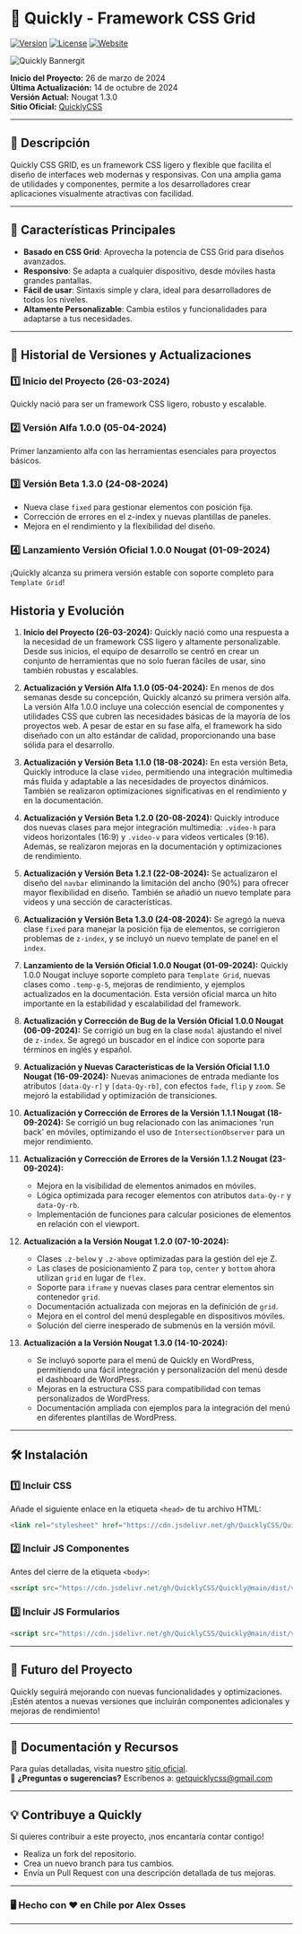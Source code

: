 # 🚀 **Quickly - Framework CSS Grid**  
[![Version](https://img.shields.io/badge/version-1.3.0-green.svg)](https://www.quicklycss.cl) [![License](https://img.shields.io/badge/license-MIT-blue.svg)](https://opensource.org/licenses/MIT) [![Website](https://img.shields.io/badge/website-live-brightgreen)](https://www.quicklycss.cl)

![Quickly Banner](https://www.quicklycss.cl/img/banner-quickly.png)git 

**Inicio del Proyecto:** 26 de marzo de 2024  
**Última Actualización:** 14 de octubre de 2024  
**Versión Actual:** Nougat 1.3.0  
**Sitio Oficial:** [QuicklyCSS](https://www.quicklycss.cl)

---

## 📜 **Descripción**  
Quickly CSS GRID, es un framework CSS ligero y flexible que facilita el diseño de interfaces web modernas y responsivas. Con una amplia gama de utilidades y componentes, permite a los desarrolladores crear aplicaciones visualmente atractivas con facilidad.

---

## 🌟 **Características Principales**  
- **Basado en CSS Grid**: Aprovecha la potencia de CSS Grid para diseños avanzados.  
- **Responsivo**: Se adapta a cualquier dispositivo, desde móviles hasta grandes pantallas.  
- **Fácil de usar**: Sintaxis simple y clara, ideal para desarrolladores de todos los niveles.  
- **Altamente Personalizable**: Cambia estilos y funcionalidades para adaptarse a tus necesidades.

---

## 📅 **Historial de Versiones y Actualizaciones**  
### 1️⃣ **Inicio del Proyecto (26-03-2024)**  
Quickly nació para ser un framework CSS ligero, robusto y escalable.

### 2️⃣ **Versión Alfa 1.0.0 (05-04-2024)**  
Primer lanzamiento alfa con las herramientas esenciales para proyectos básicos.

### 3️⃣ **Versión Beta 1.3.0 (24-08-2024)**  
- Nueva clase `fixed` para gestionar elementos con posición fija.  
- Corrección de errores en el z-index y nuevas plantillas de paneles.  
- Mejora en el rendimiento y la flexibilidad del diseño.

### 4️⃣ **Lanzamiento Versión Oficial 1.0.0 Nougat (01-09-2024)**  
¡Quickly alcanza su primera versión estable con soporte completo para `Template Grid`!  

## Historia y Evolución

1. **Inicio del Proyecto (26-03-2024):** Quickly nació como una respuesta a la necesidad de un framework CSS ligero y altamente personalizable. Desde sus inicios, el equipo de desarrollo se centró en crear un conjunto de herramientas que no solo fueran fáciles de usar, sino también robustas y escalables.

2. **Actualización y Versión Alfa 1.1.0 (05-04-2024):** En menos de dos semanas desde su concepción, Quickly alcanzó su primera versión alfa. La versión Alfa 1.0.0 incluye una colección esencial de componentes y utilidades CSS que cubren las necesidades básicas de la mayoría de los proyectos web. A pesar de estar en su fase alfa, el framework ha sido diseñado con un alto estándar de calidad, proporcionando una base sólida para el desarrollo.

3. **Actualización y Versión Beta 1.1.0 (18-08-2024):** En esta versión Beta, Quickly introduce la clase `video`, permitiendo una integración multimedia más fluida y adaptable a las necesidades de proyectos dinámicos. También se realizaron optimizaciones significativas en el rendimiento y en la documentación.

4. **Actualización y Versión Beta 1.2.0 (20-08-2024):** Quickly introduce dos nuevas clases para mejor integración multimedia: `.video-h` para videos horizontales (16:9) y `.video-v` para videos verticales (9:16). Además, se realizaron mejoras en la documentación y optimizaciones de rendimiento.

5. **Actualización y Versión Beta 1.2.1 (22-08-2024):** Se actualizaron el diseño del `navbar` eliminando la limitación del ancho (90%) para ofrecer mayor flexibilidad en diseño. También se añadió un nuevo template para videos y una sección de características.

6. **Actualización y Versión Beta 1.3.0 (24-08-2024):** Se agregó la nueva clase `fixed` para manejar la posición fija de elementos, se corrigieron problemas de `z-index`, y se incluyó un nuevo template de panel en el `index`.

7. **Lanzamiento de la Versión Oficial 1.0.0 Nougat (01-09-2024):** Quickly 1.0.0 Nougat incluye soporte completo para `Template Grid`, nuevas clases como `.temp-g-5`, mejoras de rendimiento, y ejemplos actualizados en la documentación. Esta versión oficial marca un hito importante en la estabilidad y escalabilidad del framework.

8. **Actualización y Corrección de Bug de la Versión Oficial 1.0.0 Nougat (06-09-2024):** Se corrigió un bug en la clase `modal` ajustando el nivel de `z-index`. Se agregó un buscador en el índice con soporte para términos en inglés y español.

9. **Actualización y Nuevas Características de la Versión Oficial 1.1.0 Nougat (16-09-2024):** Nuevas animaciones de entrada mediante los atributos `[data-Qy-r]` y `[data-Qy-rb]`, con efectos `fade`, `flip` y `zoom`. Se mejoró la estabilidad y optimización de transiciones.

10. **Actualización y Corrección de Errores de la Versión 1.1.1 Nougat (18-09-2024):** Se corrigió un bug relacionado con las animaciones 'run back' en móviles, optimizando el uso de `IntersectionObserver` para un mejor rendimiento.

11. **Actualización y Corrección de Errores de la Versión 1.1.2 Nougat (23-09-2024):**
    - Mejora en la visibilidad de elementos animados en móviles.
    - Lógica optimizada para recoger elementos con atributos `data-Qy-r` y `data-Qy-rb`.
    - Implementación de funciones para calcular posiciones de elementos en relación con el viewport.

12. **Actualización a la Versión Nougat 1.2.0 (07-10-2024):**
    - Clases `.z-below` y `.z-above` optimizadas para la gestión del eje Z.
    - Las clases de posicionamiento Z para `top`, `center` y `bottom` ahora utilizan `grid` en lugar de `flex`.
    - Soporte para `iframe` y nuevas clases para centrar elementos sin contenedor `grid`.
    - Documentación actualizada con mejoras en la definición de `grid`.
    - Mejora en el control del menú desplegable en dispositivos móviles.
    - Solución del cierre inesperado de submenús en la versión móvil.

13. **Actualización a la Versión Nougat 1.3.0 (14-10-2024):**
    - Se incluyó soporte para el menú de Quickly en WordPress, permitiendo una fácil integración y personalización del menú desde el dashboard de WordPress.
    - Mejoras en la estructura CSS para compatibilidad con temas personalizados de WordPress.
    - Documentación ampliada con ejemplos para la integración del menú en diferentes plantillas de WordPress.

---

## 🛠️ **Instalación**  

### 1️⃣ **Incluir CSS**  
Añade el siguiente enlace en la etiqueta `<head>` de tu archivo HTML:
```html
<link rel="stylesheet" href="https://cdn.jsdelivr.net/gh/QuicklyCSS/Quickly@main/dist/v-1/css/quickly.min.css">
```

### 2️⃣ **Incluir JS Componentes**  
Antes del cierre de la etiqueta `<body>`:
```html
<script src="https://cdn.jsdelivr.net/gh/QuicklyCSS/Quickly@main/dist/v-1/js/quicklyComp.min.js"></script>
```

### 3️⃣ **Incluir JS Formularios**  
```html
<script src="https://cdn.jsdelivr.net/gh/QuicklyCSS/Quickly@main/dist/v-1/js/quicklyForm.min.js"></script>
```

---

## 🔮 **Futuro del Proyecto**  
Quickly seguirá mejorando con nuevas funcionalidades y optimizaciones. ¡Estén atentos a nuevas versiones que incluirán componentes adicionales y mejoras de rendimiento!

---

## 📖 **Documentación y Recursos**  
Para guías detalladas, visita nuestro [sitio oficial](https://quicklycss.cl).  
📧 **¿Preguntas o sugerencias?** Escríbenos a: getquicklycss@gmail.com

---

## 💡 **Contribuye a Quickly**  
Si quieres contribuir a este proyecto, ¡nos encantaría contar contigo!  
- Realiza un fork del repositorio.  
- Crea un nuevo branch para tus cambios.  
- Envía un Pull Request con una descripción detallada de tus mejoras.

---

### 🖥️ **Hecho con ❤️ en Chile por Alex Osses**  

---